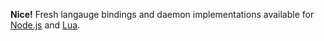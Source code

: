 ---
---
__Nice!__ Fresh langauge bindings and daemon implementations available for [Node.js](http://nodejs.org/) and [Lua](http://www.lua.org/).
